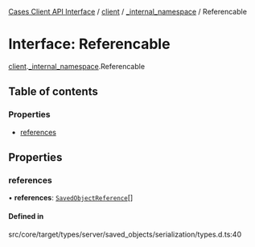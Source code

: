 [Cases Client API Interface](../README.md) / [client](../modules/client.md) / [\_internal\_namespace](../modules/client._internal_namespace.md) / Referencable

# Interface: Referencable

[client](../modules/client.md).[_internal_namespace](../modules/client._internal_namespace.md).Referencable

## Table of contents

### Properties

- [references](client._internal_namespace.Referencable.md#references)

## Properties

### references

• **references**: [`SavedObjectReference`](client._internal_namespace.SavedObjectReference.md)[]

#### Defined in

src/core/target/types/server/saved_objects/serialization/types.d.ts:40
